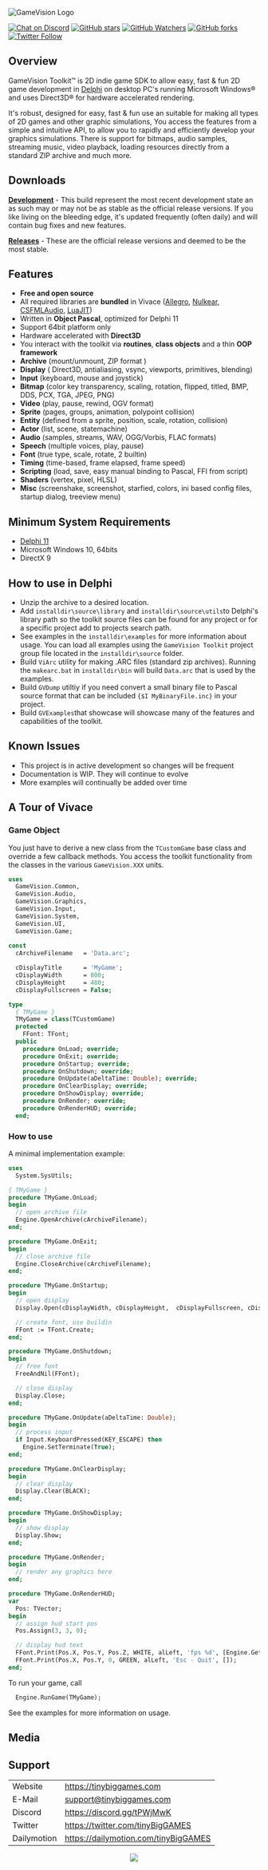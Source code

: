 ![GameVision Logo](Media/logo.png)

[![Chat on Discord](https://img.shields.io/discord/754884471324672040.svg?logo=discord)](https://discord.gg/tPWjMwK) [![GitHub stars](https://img.shields.io/github/stars/tinyBigGAMES/GameVision?style=social)](https://github.com/tinyBigGAMES/GameVision/stargazers) [![GitHub Watchers](https://img.shields.io/github/watchers/tinyBigGAMES/GameVision?style=social)](https://github.com/tinyBigGAMES/GameVision/network/members) [![GitHub forks](https://img.shields.io/github/forks/tinyBigGAMES/GameVision?style=social)](https://github.com/tinyBigGAMES/GameVision/network/members)
[![Twitter Follow](https://img.shields.io/twitter/follow/tinyBigGAMES?style=social)](https://twitter.com/tinyBigGAMES)

## Overview
GameVision Toolkit&trade; is 2D indie game SDK to allow easy, fast & fun 2D game development in <a href="https://www.embarcadero.com/products/delphi" target="_blank">Delphi</a> on desktop PC's running Microsoft Windows® and uses Direct3D® for hardware accelerated rendering.

It's robust, designed for easy, fast & fun use an suitable for making all types of 2D games and other graphic simulations, You access the features from a simple and intuitive API, to allow you to rapidly and efficiently develop your graphics simulations. There is support for bitmaps, audio samples, streaming music, video playback, loading resources directly from a standard ZIP archive and much more.

## Downloads
<a href="https://github.com/tinyBigGAMES/GameVision/archive/main.zip" target="_blank">**Development**</a> - This build represent the most recent development state an as such may or may not be as stable as the official release versions. If you like living on the bleeding edge, it's updated frequently (often daily) and will contain bug fixes and new features.

<a href="https://github.com/tinyBigGAMES/GameVision/releases" target="_blank">**Releases**</a> - These are the official release versions and deemed to be the most stable.

## Features
- **Free and open source**
- All required libraries are **bundled** in Vivace (<a href="https://github.com/liballeg/allegro5" target="_blank">Allegro</a>, <a href="https://github.com/Immediate-Mode-UI/Nuklear" target="_blank">Nulkear</a>, <a href="https://github.com/SFML/CSFML" target="_blank">CSFMLAudio</a>, <a href="https://github.com/LuaJIT/LuaJIT" target="_blank">LuaJIT</a>)
- Written in **Object Pascal**, optimized for Delphi 11
- Support 64bit platform only
- Hardware accelerated with **Direct3D**
- You interact with the toolkit via **routines**, **class objects** and a thin **OOP framework**
- **Archive** (mount/unmount, ZIP format )
- **Display** ( Direct3D, antialiasing, vsync, viewports, primitives, blending)
- **Input** (keyboard, mouse and joystick)
- **Bitmap** (color key transparency, scaling, rotation, flipped, titled,  BMP, DDS, PCX, TGA, JPEG, PNG)
- **Video** (play, pause, rewind, OGV format)
- **Sprite** (pages, groups, animation, polypoint collision)
- **Entity** (defined from a sprite, position, scale, rotation, collision)
- **Actor** (list, scene, statemachine)
- **Audio** (samples, streams, WAV, OGG/Vorbis, FLAC formats)
- **Speech** (multiple voices, play, pause)
- **Font** (true type, scale, rotate, 2 builtin)
- **Timing** (time-based, frame elapsed, frame speed)
- **Scripting** (load, save, easy manual binding to Pascal, FFI from script)
- **Shaders** (vertex, pixel, HLSL)
- **Misc** (screenshake, screenshot, starfied, colors, ini based config files, startup dialog, treeview menu)

## Minimum System Requirements
- <a href="https://www.embarcadero.com/products/delphi" target="_blank">Delphi 11</a>
- Microsoft Windows 10, 64bits
- DirectX 9

## How to use in Delphi
- Unzip the archive to a desired location.
- Add `installdir\source\library` and `installdir\source\utils`to Delphi's library path so the toolkit source files can be found for any project or for a specific project add to projects search path.
- See examples in the `installdir\examples` for more information about usage. You can load all examples using the `GameVision Toolkit` project group file located in the `installdir\source` folder.
- Build `ViArc` utility for making .ARC files (standard zip archives). Running the `makearc.bat` in `installdir\bin` will build `Data.arc` that is used by the examples.
- Build `GVDump` utiltiy if you need convert a small binary file to Pascal source format that can be included `{$I MyBinaryFile.inc}` in your project.
- Build `GVExamples`that showcase will showcase many of the features and capabilities of the toolkit.

## Known Issues
- This project is in active development so changes will be frequent 
- Documentation is WIP. They will continue to evolve
- More examples will continually be added over time

## A Tour of Vivace
### Game Object
You just have to derive a new class from the `TCustomGame` base class and override a few callback methods. You access the toolkit functionality from the classes in the various `GameVision.XXX` units.
```pascal
uses
  GameVision.Common,
  GameVision.Audio,
  GameVision.Graphics,
  GameVision.Input,
  GameVision.System,
  GameVision.UI,
  GameVision.Game;
  
const
  cArchiveFilename   = 'Data.arc';

  cDisplayTitle      = 'MyGame';
  cDisplayWidth      = 800;
  cDisplayHeight     = 480;
  cDisplayFullscreen = False;

type
  { TMyGame }
  TMyGame = class(TCustomGame)
  protected
    FFont: TFont;
  public
    procedure OnLoad; override;
    procedure OnExit; override;
    procedure OnStartup; override;
    procedure OnShutdown; override;
    procedure OnUpdate(aDeltaTime: Double); override;
    procedure OnClearDisplay; override;
    procedure OnShowDisplay; override;
    procedure OnRender; override;
    procedure OnRenderHUD; override;
  end;
```
### How to use
A minimal implementation example:
```pascal
uses
  System.SysUtils;

{ TMyGame }
procedure TMyGame.OnLoad;
begin
  // open archive file
  Engine.OpenArchive(cArchiveFilename);
end;

procedure TMyGame.OnExit;
begin
  // close archive file
  Engine.CloseArchive(cArchiveFilename);
end;

procedure TMyGame.OnStartup;
begin
  // open display
  Display.Open(cDisplayWidth, cDisplayHeight,  cDisplayFullscreen, cDisplayTitle);

  // create font, use buildin
  FFont := TFont.Create;
end;

procedure TMyGame.OnShutdown;
begin
  // free font
  FreeAndNil(FFont);

  // close display
  Display.Close;
end;

procedure TMyGame.OnUpdate(aDeltaTime: Double);
begin
  // process input
  if Input.KeyboardPressed(KEY_ESCAPE) then
    Engine.SetTerminate(True);
end;

procedure TMyGame.OnClearDisplay;
begin
  // clear display
  Display.Clear(BLACK);
end;

procedure TMyGame.OnShowDisplay;
begin
  // show display
  Display.Show;
end;

procedure TMyGame.OnRender;
begin
  // render any graphics here
end;

procedure TMyGame.OnRenderHUD;
var
  Pos: TVector;
begin
  // assign hud start pos
  Pos.Assign(3, 3, 0);

  // display hud text
  FFont.Print(Pos.X, Pos.Y, Pos.Z, WHITE, alLeft, 'fps %d', [Engine.GetFrameRate]);
  FFont.Print(Pos.X, Pos.Y, 0, GREEN, alLeft, 'Esc - Quit', []);
end;
```
To run your game, call
```pascal
  Engine.RunGame(TMyGame);
```
See the examples for more information on usage.

## Media


## Support
<table>
<tbody>
	<tr>
		<td>Website</td>
		<td><a href="https://tinybiggames.com">https://tinybiggames.com</a></td>
	</tr>
	<tr>
		<td>E-Mail</td>
		<td><a href="mailto:support@tinybiggames.com">support@tinybiggames.com</a></td>
	</tr>
	<tr>
		<td>Discord</td>
		<td><a href="https://discord.gg/tPWjMwK">https://discord.gg/tPWjMwK</a></td>
	</tr>
	<tr>
		<td>Twitter</td>
		<td><a href="https://twitter.com/tinyBigGAMES">https://twitter.com/tinyBigGAMES</a></td>
	</tr>
	<tr>
		<td>Dailymotion</td>
		<td><a href="https://dailymotion.com/tinyBigGAMES">https://dailymotion.com/tinyBigGAMES</a></td>
	</tr>
</tbody>
</table>

<p align="center">
 <a href="https://www.embarcadero.com/products/delphi" target="_blank"><img src="Media/Delphi.png"></a>
</p>

